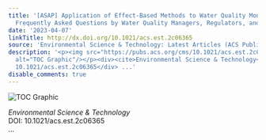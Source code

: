```yaml
---
title: '[ASAP] Application of Effect-Based Methods to Water Quality Monitoring: Answering
  Frequently Asked Questions by Water Quality Managers, Regulators, and Policy Makers'
date: '2023-04-07'
linkTitle: http://dx.doi.org/10.1021/acs.est.2c06365
source: 'Environmental Science & Technology: Latest Articles (ACS Publications)'
description: '<p><img src="https://pubs.acs.org/cms/10.1021/acs.est.2c06365/asset/images/medium/es2c06365_0002.gif"
  alt="TOC Graphic"/></p><div><cite>Environmental Science & Technology</cite></div><div>DOI:
  10.1021/acs.est.2c06365</div> ...'
disable_comments: true
---
```

<p><img src="https://pubs.acs.org/cms/10.1021/acs.est.2c06365/asset/images/medium/es2c06365_0002.gif" alt="TOC Graphic"/></p><div><cite>Environmental Science & Technology</cite></div><div>DOI: 10.1021/acs.est.2c06365</div> ...